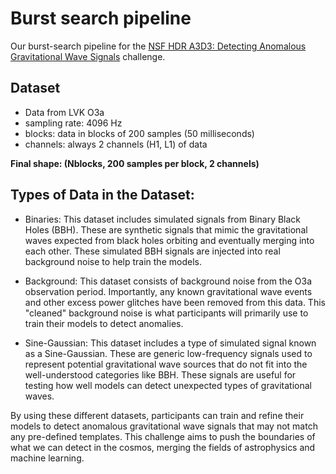 # Burst search pipeline

Our burst-search pipeline for the [NSF HDR A3D3: Detecting Anomalous Gravitational Wave Signals](https://www.codabench.org/competitions/2626/) challenge.


## Dataset
- Data from LVK O3a
- sampling rate: 4096 Hz
- blocks: data in blocks of 200 samples (50 milliseconds)
- channels: always 2 channels (H1, L1) of data

**Final shape: (Nblocks, 200 samples per block, 2 channels)**



## Types of Data in the Dataset:
- Binaries: This dataset includes simulated signals from Binary Black Holes (BBH). These are synthetic signals that mimic the gravitational waves expected from black holes orbiting and eventually merging into each other. These simulated BBH signals are injected into real background noise to help train the models.
  
- Background: This dataset consists of background noise from the O3a observation period. Importantly, any known gravitational wave events and other excess power glitches have been removed from this data. This "cleaned" background noise is what participants will primarily use to train their models to detect anomalies.
  
- Sine-Gaussian: This dataset includes a type of simulated signal known as a Sine-Gaussian. These are generic low-frequency signals used to represent potential gravitational wave sources that do not fit into the well-understood categories like BBH. These signals are useful for testing how well models can detect unexpected types of gravitational waves.


By using these different datasets, participants can train and refine their models to detect anomalous gravitational wave signals that may not match any pre-defined templates. This challenge aims to push the boundaries of what we can detect in the cosmos, merging the fields of astrophysics and machine learning.
